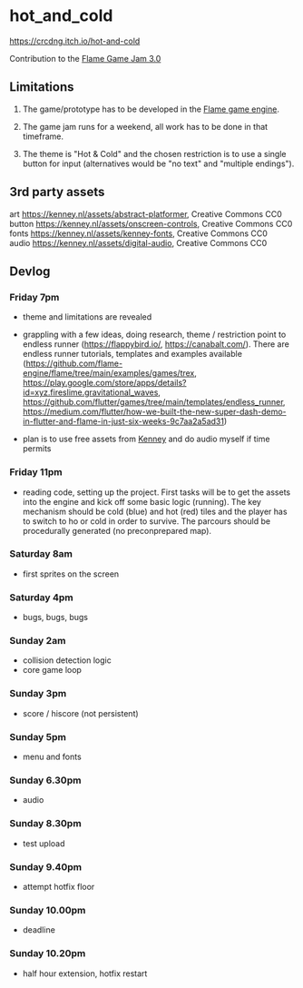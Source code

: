 # hot_and_cold

https://crcdng.itch.io/hot-and-cold 

Contribution to the [Flame Game Jam 3.0](https://itch.io/jam/flame-jam-3)

## Limitations

1. The game/prototype has to be developed in the [Flame game engine](https://flame-engine.org/).

2. The game jam runs for a weekend, all work has to be done in that timeframe.

3. The theme is "Hot & Cold" and the chosen restriction is to use a single button for input (alternatives would be "no text" and "multiple endings"). 
 
## 3rd party assets 

art https://kenney.nl/assets/abstract-platformer, Creative Commons CC0    
button https://kenney.nl/assets/onscreen-controls, Creative Commons CC0
fonts https://kenney.nl/assets/kenney-fonts, Creative Commons CC0    
audio https://kenney.nl/assets/digital-audio, Creative Commons CC0    

## Devlog

### Friday 7pm 

- theme and limitations are revealed 

- grappling with a few ideas, doing research, theme / restriction point to endless runner (https://flappybird.io/, https://canabalt.com/). There are endless runner tutorials, templates and examples available (https://github.com/flame-engine/flame/tree/main/examples/games/trex, https://play.google.com/store/apps/details?id=xyz.fireslime.gravitational_waves, https://github.com/flutter/games/tree/main/templates/endless_runner, https://medium.com/flutter/how-we-built-the-new-super-dash-demo-in-flutter-and-flame-in-just-six-weeks-9c7aa2a5ad31)

- plan is to use free assets from [Kenney](https://kenney.nl/) and do audio myself if time permits

### Friday 11pm

- reading code, setting up the project. First tasks will be to get the assets into the engine and kick off some basic logic (running). The key mechanism should be cold (blue) and hot (red) tiles and the player has to switch to ho or cold in order to survive. The parcours should be procedurally generated (no preconprepared map). 

### Saturday 8am

- first sprites on the screen

### Saturday 4pm

-  bugs, bugs, bugs

### Sunday 2am

- collision detection logic
- core game loop

### Sunday 3pm 

- score / hiscore (not persistent)

### Sunday 5pm 

- menu and fonts

### Sunday 6.30pm 

- audio

### Sunday 8.30pm 

- test upload

### Sunday 9.40pm 

- attempt hotfix floor

### Sunday 10.00pm 

- deadline

### Sunday 10.20pm 

- half hour extension, hotfix restart